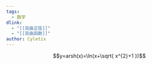 ```yaml
---
tags:
  - 数学
dlink:
  - "[[双曲正弦]]"
  - "[[双曲函数]]"
author: Cyletix
---
```

$$y=arsh(x)=\ln(x+\sqrt{ x^{2}+1 })$$
